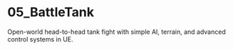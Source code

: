 # 05_BattleTank
Open-world head-to-head tank fight with simple AI, terrain, and advanced control systems in UE.
